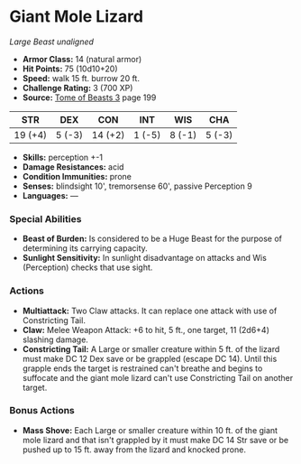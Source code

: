 # Giant Mole Lizard

*Large* *Beast* *unaligned*

- **Armor Class:** 14 (natural armor)
- **Hit Points:** 75 (10d10+20)
- **Speed:** walk 15 ft. burrow 20 ft.
- **Challenge Rating:** 3 (700 XP)
- **Source:** [Tome of Beasts 3](https://koboldpress.com/kpstore/product/tome-of-beasts-3-for-5th-edition/) page 199

| STR | DEX | CON | INT | WIS | CHA |
| --- | --- | --- | --- | --- | --- |
| 19 (+4) | 5 (-3) | 14 (+2) | 1 (-5) | 8 (-1) | 5 (-3) |

- **Skills:** perception +-1
- **Damage Resistances:** acid
- **Condition Immunities:** prone
- **Senses:** blindsight 10', tremorsense 60', passive Perception 9
- **Languages:** —

### Special Abilities

- **Beast of Burden:** Is considered to be a Huge Beast for the purpose of determining its carrying capacity.
- **Sunlight Sensitivity:** In sunlight disadvantage on attacks and Wis (Perception) checks that use sight.

### Actions

- **Multiattack:** Two Claw attacks. It can replace one attack with use of Constricting Tail.
- **Claw:** Melee Weapon Attack: +6 to hit, 5 ft., one target, 11 (2d6+4) slashing damage.
- **Constricting Tail:** A Large or smaller creature within 5 ft. of the lizard must make DC 12 Dex save or be grappled (escape DC 14). Until this grapple ends the target is restrained can't breathe and begins to suffocate and the giant mole lizard can't use Constricting Tail on another target.

### Bonus Actions

- **Mass Shove:** Each Large or smaller creature within 10 ft. of the giant mole lizard and that isn't grappled by it must make DC 14 Str save or be pushed up to 15 ft. away from the lizard and knocked prone.


